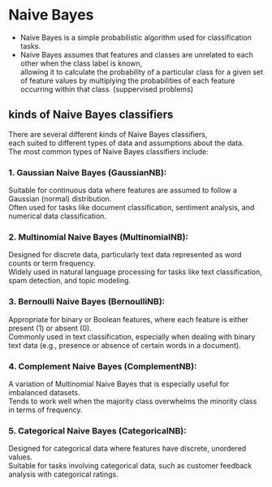 # Naive Bayes

- Naive Bayes is a simple probabilistic algorithm used for classification tasks.
- Naive Bayes assumes that features and classes are unrelated to each other when the class label is known, <br>allowing it to calculate the probability of a particular class for a given set of feature values by multiplying the probabilities of each feature occurring within that class. (suppervised problems)

## kinds of Naive Bayes classifiers
There are several different kinds of Naive Bayes classifiers,<br>each suited to different types of data and assumptions about the data. <br>The most common types of Naive Bayes classifiers include:<br>

### 1. Gaussian Naive Bayes (GaussianNB):

Suitable for continuous data where features are assumed to follow a Gaussian (normal) distribution.<br>
Often used for tasks like document classification, sentiment analysis, and numerical data classification.<br>

### 2. Multinomial Naive Bayes (MultinomialNB):

Designed for discrete data, particularly text data represented as word counts or term frequency.<br>
Widely used in natural language processing for tasks like text classification, spam detection, and topic modeling.<br>

### 3. Bernoulli Naive Bayes (BernoulliNB):

Appropriate for binary or Boolean features, where each feature is either present (1) or absent (0).<br>
Commonly used in text classification, especially when dealing with binary text data (e.g., presence or absence of certain words in a document).<br>

### 4. Complement Naive Bayes (ComplementNB):

A variation of Multinomial Naive Bayes that is especially useful for imbalanced datasets.<br>
Tends to work well when the majority class overwhelms the minority class in terms of frequency.<br>
### 5. Categorical Naive Bayes (CategoricalNB):

Designed for categorical data where features have discrete, unordered values.<br>
Suitable for tasks involving categorical data, such as customer feedback analysis with categorical ratings.<br>


